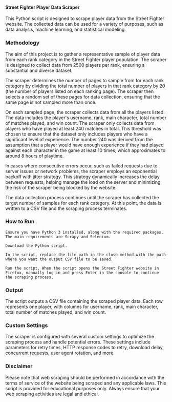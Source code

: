 #### Street Fighter Player Data Scraper

This Python script is designed to scrape player data from the Street Fighter website. The collected data can be used for a variety of purposes, such as data analysis, machine learning, and statistical modeling.


### Methodology

The aim of this project is to gather a representative sample of player data from each rank category in the Street Fighter player population. The scraper is designed to collect data from 2500 players per rank, ensuring a substantial and diverse dataset.

The scraper determines the number of pages to sample from for each rank category by dividing the total number of players in that rank category by 20 (the number of players listed on each ranking page). The scraper then selects a random set of these pages for data collection, ensuring that the same page is not sampled more than once.

On each sampled page, the scraper collects data from all the players listed. The data includes the player's username, rank, main character, total number of matches played, and win count. The scraper only collects data from players who have played at least 240 matches in total. This threshold was chosen to ensure that the dataset only includes players who have a significant level of experience. The number 240 was derived from the assumption that a player would have enough experience if they had played against each character in the game at least 10 times, which approximates to around 8 hours of playtime.

In cases where consecutive errors occur, such as failed requests due to server issues or network problems, the scraper employs an exponential backoff with jitter strategy. This strategy dynamically increases the delay between requests, helping manage the load on the server and minimizing the risk of the scraper being blocked by the website.

The data collection process continues until the scraper has collected the target number of samples for each rank category. At this point, the data is written to a CSV file and the scraping process terminates.


### How to Run

    Ensure you have Python 3 installed, along with the required packages. The main requirements are Scrapy and Selenium.

    Download the Python script.

    In the script, replace the file path in the close method with the path where you want the output CSV file to be saved.

    Run the script. When the script opens the Street Fighter website in Firefox, manually log in and press Enter in the console to continue the scraping process.
    

### Output

The script outputs a CSV file containing the scraped player data. Each row represents one player, with columns for username, rank, main character, total number of matches played, and win count.


### Custom Settings

The scraper is configured with several custom settings to optimize the scraping process and handle potential errors. These settings include parameters for retry times, HTTP response codes to retry, download delay, concurrent requests, user agent rotation, and more.

### Disclaimer

Please note that web scraping should be performed in accordance with the terms of service of the website being scraped and any applicable laws. This script is provided for educational purposes only. Always ensure that your web scraping activities are legal and ethical.
